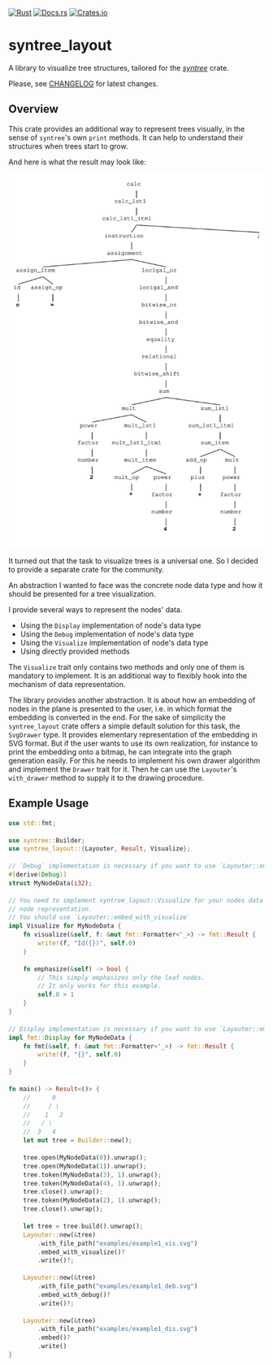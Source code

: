 <!-- markdownlint-disable first-line-h1 -->
[![Rust](https://github.com/jsinger67/syntree_layout/actions/workflows/rust.yml/badge.svg)](https://github.com/jsinger67/syntree_layout/actions/workflows/rust.yml)
[![Docs.rs](https://docs.rs/syntree_layout/badge.svg)](https://docs.rs/syntree_layout)
[![Crates.io](https://img.shields.io/crates/v/syntree_layout.svg)](https://crates.io/crates/syntree_layout)
<!-- markdownlint-enable first-line-h1 -->

# syntree_layout

A library to visualize tree structures, tailored for the
*[syntree](https://github.com/udoprog/syntree)* crate.

Please, see [CHANGELOG](CHANGELOG.md) for latest changes.

## Overview

This crate provides an additional way to represent trees visually, in the sense of `syntree`'s own
`print` methods.
It can help to understand their structures when trees start to grow.

And here is what the result may look like:

![example.svg](./examples/example2.svg)

It turned out that the task to visualize trees is a universal one. So I decided to provide a
separate crate for the community.

An abstraction I wanted to face was the concrete node data type and how it should be presented for
a tree visualization.

I provide several ways to represent the nodes' data.

* Using the `Display` implementation of node's data type
* Using the `Debug` implementation of node's data type
* Using the `Visualize` implementation of node's data type
* Using directly provided methods

The `Visualize` trait only contains two methods and only one of them is mandatory to implement.
It is an additional way to flexibly hook into the mechanism of data representation.

The library provides another abstraction. It is about how an embedding of nodes in the plane is
presented to the user, i.e. in which format the embedding is converted in the end. For the sake of
simplicity the `syntree_layout` crate offers a simple default solution for this task, the
`SvgDrawer` type. It provides elementary representation of the embedding in SVG format. But if the
user wants to use its own realization, for instance to print the embedding onto a bitmap, he can
integrate into the graph generation easily. For this he needs to implement his own drawer algorithm
and implement the `Drawer` trait for it. Then he can use the `Layouter`'s `with_drawer` method to
supply it to the drawing procedure.

## Example Usage

```rust
use std::fmt;

use syntree::Builder;
use syntree_layout::{Layouter, Result, Visualize};

// `Debug` implementation is necessary if you want to use `Layouter::embed_with_debug`
#[derive(Debug)]
struct MyNodeData(i32);

// You need to implement syntree_layout::Visualize for your nodes data type if you want your own
// node representation.
// You should use `Layouter::embed_with_visualize`
impl Visualize for MyNodeData {
    fn visualize(&self, f: &mut fmt::Formatter<'_>) -> fmt::Result {
        write!(f, "Id({})", self.0)
    }

    fn emphasize(&self) -> bool {
        // This simply emphasizes only the leaf nodes.
        // It only works for this example.
        self.0 > 1
    }
}

// Display implementation is necessary if you want to use `Layouter::embed`
impl fmt::Display for MyNodeData {
    fn fmt(&self, f: &mut fmt::Formatter<'_>) -> fmt::Result {
        write!(f, "{}", self.0)
    }
}

fn main() -> Result<()> {
    //      0
    //     / \
    //    1   2
    //   / \
    //  3   4
    let mut tree = Builder::new();

    tree.open(MyNodeData(0)).unwrap();
    tree.open(MyNodeData(1)).unwrap();
    tree.token(MyNodeData(3), 1).unwrap();
    tree.token(MyNodeData(4), 1).unwrap();
    tree.close().unwrap();
    tree.token(MyNodeData(2), 1).unwrap();
    tree.close().unwrap();

    let tree = tree.build().unwrap();
    Layouter::new(&tree)
        .with_file_path("examples/example1_vis.svg")
        .embed_with_visualize()?
        .write()?;

    Layouter::new(&tree)
        .with_file_path("examples/example1_deb.svg")
        .embed_with_debug()?
        .write()?;

    Layouter::new(&tree)
        .with_file_path("examples/example1_dis.svg")
        .embed()?
        .write()
}
```
